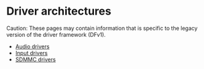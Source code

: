 # Driver architectures

Caution: These pages may contain information that is specific to the legacy
version of the driver framework (DFv1).

- [Audio drivers](/docs/development/audio/drivers/overview.md)
- [Input drivers](/docs/development/drivers/concepts/driver_architectures/input_drivers/input.md)
- [SDMMC drivers](/docs/development/drivers/concepts/driver_architectures/sdmmc_drivers/sdmmc.md)
